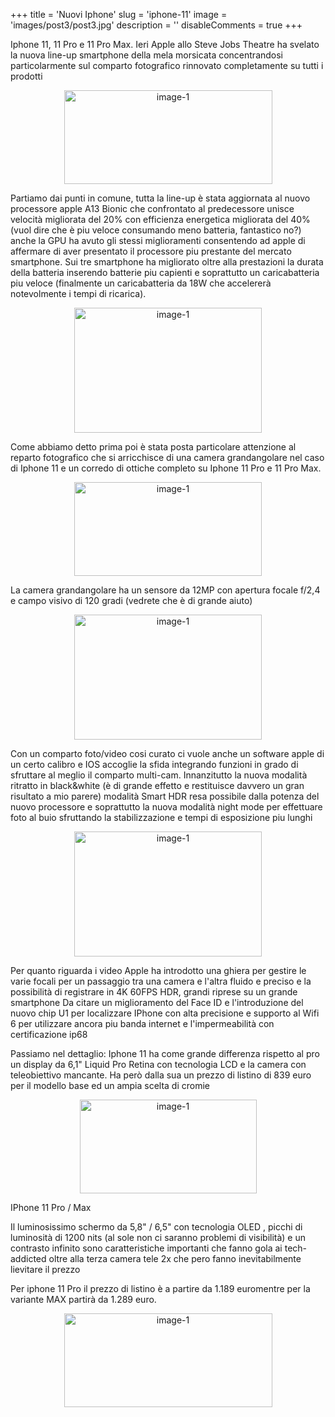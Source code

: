 +++ 
title = 'Nuovi Iphone' 
slug = 'iphone-11' 
image = 'images/post3/post3.jpg' 
description = '' 
disableComments = true 
+++ 

Iphone 11, 11 Pro e 11 Pro Max. Ieri Apple allo Steve Jobs Theatre ha svelato la nuova line-up smartphone della mela morsicata concentrandosi particolarmente sul comparto fotografico rinnovato completamente su tutti i prodotti

<div align="center">
<a class="iphone" href="https://res.cloudinary.com/maltob03/image/upload/v1568299294/post3/apple-iphone-11-pro-clear-case_ulgvha.jpg" data-lightbox="post2"><img class="iphone" src="https://res.cloudinary.com/maltob03/image/upload/v1568299294/post3/apple-iphone-11-pro-clear-case_ulgvha.jpg" alt="image-1" width="333" height="150" /></a>
</div>

Partiamo dai punti in comune, tutta la line-up è stata aggiornata al nuovo processore apple A13 Bionic che confrontato al predecessore unisce velocità migliorata del 20% con efficienza energetica migliorata del 40% (vuol dire che è piu veloce consumando meno batteria, fantastico no?) anche la GPU ha avuto gli stessi miglioramenti consentendo ad apple di affermare di aver presentato il processore piu prestante del mercato smartphone. Sui tre smartphone ha migliorato oltre alla prestazioni la durata della batteria inserendo batterie piu capienti e soprattutto un caricabatteria piu veloce (finalmente un caricabatteria da 18W che accelererà notevolmente i tempi di ricarica).

<div align="center">
<a class="iphone" href="https://res.cloudinary.com/maltob03/image/upload/v1568298603/post3/iphone_a13_shot.5_fmnhw9.jpg" data-lightbox="post2"><img class="iphone" src="https://res.cloudinary.com/maltob03/image/upload/v1568298603/post3/iphone_a13_shot.5_fmnhw9.jpg" alt="image-1" width="300" height="200" /></a>
</div>



Come abbiamo detto prima poi è stata posta particolare attenzione al reparto fotografico che si arricchisce di una camera grandangolare nel caso di Iphone 11 e un corredo di ottiche completo su Iphone 11 Pro e 11 Pro Max.

<div align="center">
<a class="iphone" href="https://res.cloudinary.com/maltob03/image/upload/v1568299421/post3/iphone11camera-1568143426_kx1pmw.jpg" data-lightbox="post2"><img class="iphone" src="https://res.cloudinary.com/maltob03/image/upload/v1568299421/post3/iphone11camera-1568143426_kx1pmw.jpg" alt="image-1" width="300" height="150" /></a>
</div>


La camera grandangolare ha un sensore da 12MP con apertura focale f/2,4 e campo visivo di 120 gradi (vedrete che è di grande aiuto)

<div align="center">
<a class="iphone" href="https://res.cloudinary.com/maltob03/image/upload/v1568299108/post3/lcimg_2ce10f57_d775_4936_9349_aa679623a753.0_wk2wo9.jpg" data-lightbox="post2"><img class="iphone" src="https://res.cloudinary.com/maltob03/image/upload/v1568299108/post3/lcimg_2ce10f57_d775_4936_9349_aa679623a753.0_wk2wo9.jpg" alt="image-1" width="300" height="200" /></a>
</div>

Con un comparto foto/video cosi curato ci vuole anche un software apple di un certo calibro e IOS accoglie la sfida integrando funzioni in grado di sfruttare al meglio il comparto multi-cam. Innanzitutto la nuova modalità ritratto in black&white (è di grande effetto e restituisce davvero un gran risultato a mio parere) modalità Smart HDR resa possibile dalla potenza del nuovo processore e soprattutto la nuova modalità night mode per effettuare foto al buio sfruttando la stabilizzazione e tempi di esposizione piu lunghi

<div align="center">
<a class="iphone" href="https://res.cloudinary.com/maltob03/image/upload/v1568299108/post3/iPhone11ProDeepFusion-4_ljfown.jpg" data-lightbox="post2"><img class="iphone" src="https://res.cloudinary.com/maltob03/image/upload/v1568299108/post3/iPhone11ProDeepFusion-4_ljfown.jpg" alt="image-1" width="300" height="200" /></a>
</div>



Per quanto riguarda i video Apple ha introdotto una ghiera per gestire le varie focali per un passaggio tra una camera e l'altra fluido e preciso e la possibilità di registrare in 4K 60FPS HDR,  grandi riprese su un grande smartphone
Da citare un miglioramento del Face ID e l'introduzione del nuovo chip U1 per localizzare IPhone con alta precisione e supporto al Wifi 6 per utilizzare ancora piu banda internet e l'impermeabilità con certificazione ip68


Passiamo nel dettaglio:
Iphone 11 ha come grande differenza rispetto al pro un display da 6,1" Liquid Pro Retina con tecnologia LCD e la camera con teleobiettivo mancante.
Ha però dalla sua un prezzo di listino di 839 euro per il modello base ed un ampia scelta di cromie

<div align="center">
<a class="iphone" href="https://res.cloudinary.com/maltob03/image/upload/v1568299591/post3/iPhone-11-final-colori-800x423_pofgdx.jpg" data-lightbox="post2"><img class="iphone" src="https://res.cloudinary.com/maltob03/image/upload/v1568299591/post3/iPhone-11-final-colori-800x423_pofgdx.jpg" alt="image-1" width="283" height="150" /></a>
</div>


IPhone 11 Pro / Max

Il luminosissimo schermo da 5,8" / 6,5" con tecnologia OLED , picchi di luminosità di 1200 nits (al sole non ci saranno problemi di visibilità) e un contrasto infinito sono caratteristiche importanti che fanno gola ai tech-addicted oltre alla terza camera tele 2x che pero fanno inevitabilmente lievitare il prezzo

Per iphone 11 Pro il prezzo di listino è a partire da 1.189 euromentre per la variante MAX partirà da 1.289 euro.

<div align="center">
<a class="iphone" href="https://res.cloudinary.com/maltob03/image/upload/v1568299702/post3/uploads2Fcard2Fimage2F10467242F66987bba-5ad9-4b48-a3c9-9a487bb78d7c.jpg2F950x534__filters3Aquality288029-630x354_z3a8jv.jpg" data-lightbox="post2"><img class="iphone" src="https://res.cloudinary.com/maltob03/image/upload/v1568299702/post3/uploads2Fcard2Fimage2F10467242F66987bba-5ad9-4b48-a3c9-9a487bb78d7c.jpg2F950x534__filters3Aquality288029-630x354_z3a8jv.jpg" alt="image-1" width="333" height="150" /></a>
</div>


